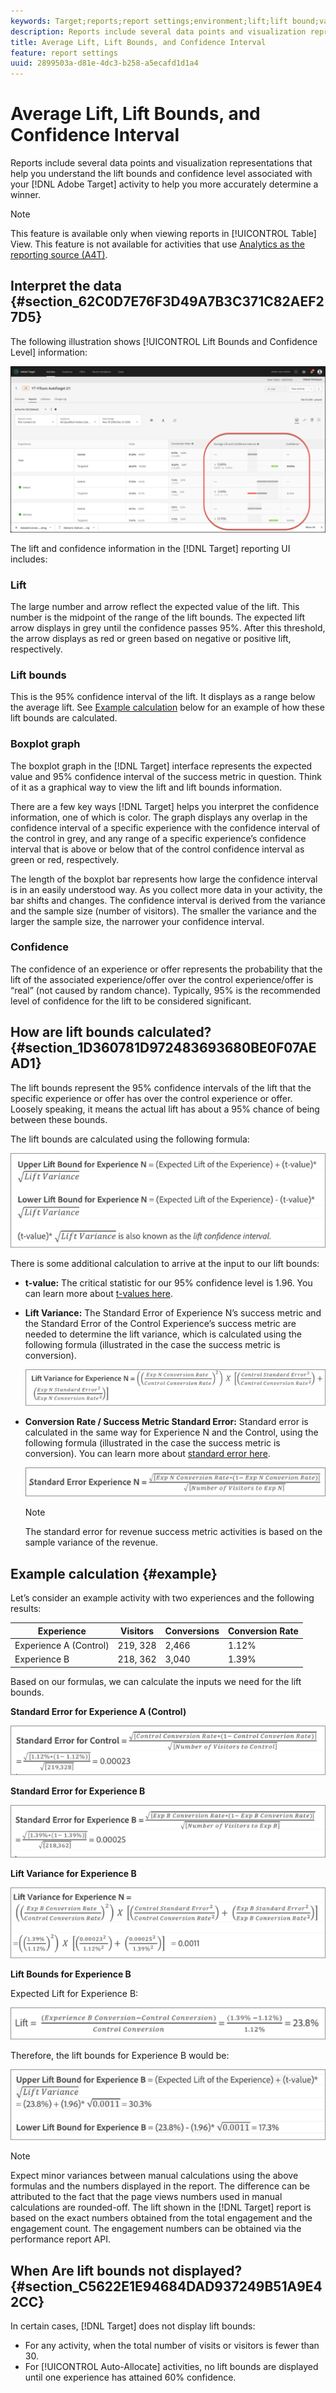 ```yaml
---
keywords: Target;reports;report settings;environment;lift;lift bound;variance;confidence;control
description: Reports include several data points and visualization representations that help you understand the lift bounds and confidence level associated with your Adobe Target activity to help you more accurately determine a winner.
title: Average Lift, Lift Bounds, and Confidence Interval
feature: report settings
uuid: 2899503a-d81e-4dc3-b258-a5ecafd1d1a4
---
```


# Average Lift, Lift Bounds, and Confidence Interval

Reports include several data points and visualization representations that help you understand the lift bounds and confidence level associated with your [!DNL Adobe Target] activity to help you more accurately determine a winner.

>[!NOTE]
>
>This feature is available only when viewing reports in [!UICONTROL Table] View. This feature is not available for activities that use [Analytics as the reporting source (A4T)](/help/c-integrating-target-with-mac/a4t/a4t.md#concept_7540C8C04259434AB6EE33B09F47A1DE).

## Interpret the data {#section_62C0D7E76F3D49A7B3C371C82AEF27D5}

The following illustration shows [!UICONTROL Lift Bounds and Confidence Level] information:

![Average Lift and Confidence Level report](/help/c-reports/c-report-settings/assets/lift-screenshot-new.png)

The lift and confidence information in the [!DNL Target] reporting UI includes:

### Lift

The large number and arrow reflect the expected value of the lift. This number is the midpoint of the range of the lift bounds. The expected lift arrow displays in grey until the confidence passes 95%. After this threshold, the arrow displays as red or green based on negative or positive lift, respectively.

### Lift bounds

This is the 95% confidence interval of the lift. It displays as a range below the average lift. See [Example calculation](#example) below for an example of how these lift bounds are calculated.

### Boxplot graph

The boxplot graph in the [!DNL Target] interface represents the expected value and 95% confidence interval of the success metric in question. Think of it as a graphical way to view the lift and lift bounds information.

There are a few key ways [!DNL Target] helps you interpret the confidence information, one of which is color. The graph displays any overlap in the confidence interval of a specific experience with the confidence interval of the control in grey, and any range of a specific experience’s confidence interval that is above or below that of the control confidence interval as green or red, respectively.

The length of the boxplot bar represents how large the confidence interval is in an easily understood way. As you collect more data in your activity, the bar shifts and changes. The confidence interval is derived from the variance and the sample size (number of visitors). The smaller the variance and the larger the sample size, the narrower your confidence interval.

### Confidence

The confidence of an experience or offer represents the probability that the lift of the associated experience/offer over the control experience/offer is “real” (not caused by random chance). Typically, 95% is the recommended level of confidence for the lift to be considered significant.

## How are lift bounds calculated? {#section_1D360781D972483693680BE0F07AEAD1}

The lift bounds represent the 95% confidence intervals of the lift that the specific experience or offer has over the control experience or offer. Loosely speaking, it means the actual lift has about a 95% chance of being between these bounds.

The lift bounds are calculated using the following formula:

![](assets/lift_diagram.png)

There is some additional calculation to arrive at the input to our lift bounds:

* **t-value:** The critical statistic for our 95% confidence level is 1.96. You can learn more about [t-values here](https://en.wikipedia.org/wiki/T-statistic). 
* **Lift Variance:** The Standard Error of Experience N’s success metric and the Standard Error of the Control Experience’s success metric are needed to determine the lift variance, which is calculated using the following formula (illustrated in the case the success metric is conversion).

  ![](assets/lift_variance.png)

* **Conversion Rate / Success Metric Standard Error:** Standard error is calculated in the same way for Experience N and the Control, using the following formula (illustrated in the case the success metric is conversion). You can learn more about [standard error here](https://en.wikipedia.org/wiki/Standard_error).

  ![](assets/standard_error.png)

  >[!NOTE]
  >
  >The standard error for revenue success metric activities is based on the sample variance of the revenue.

## Example calculation {#example}

Let’s consider an example activity with two experiences and the following results:

| Experience | Visitors | Conversions | Conversion Rate |
|--- |--- |--- |--- |
|Experience A (Control)|219, 328|2,466|1.12%|
|Experience B|218, 362|3,040|1.39%|

Based on our formulas, we can calculate the inputs we need for the lift bounds.

**Standard Error for Experience A (Control)**

![](assets/standard_error_A.png)

**Standard Error for Experience B**

![](assets/standard_error_B.png)

**Lift Variance for Experience B**

![](assets/lift_variance_B.png)

**Lift Bounds for Experience B**

Expected Lift for Experience B:

![](assets/lift_bounds_B.png)

Therefore, the lift bounds for Experience B would be:

![](assets/lift_bounds_B2.png)

>[!NOTE]
>
>Expect minor variances between manual calculations using the above formulas and the numbers displayed in the report. The difference can be attributed to the fact that the page views numbers used in manual calculations are rounded-off. The lift shown in the [!DNL Target] report is based on the exact numbers obtained from the total engagement and the engagement count. The engagement numbers can be obtained via the performance report API.

## When Are lift bounds not displayed? {#section_C5622E1E94684DAD937249B51A9E42CC}

In certain cases, [!DNL Target] does not display lift bounds:

* For any activity, when the total number of visits or visitors is fewer than 30. 
* For [!UICONTROL Auto-Allocate] activities, no lift bounds are displayed until one experience has attained 60% confidence.
